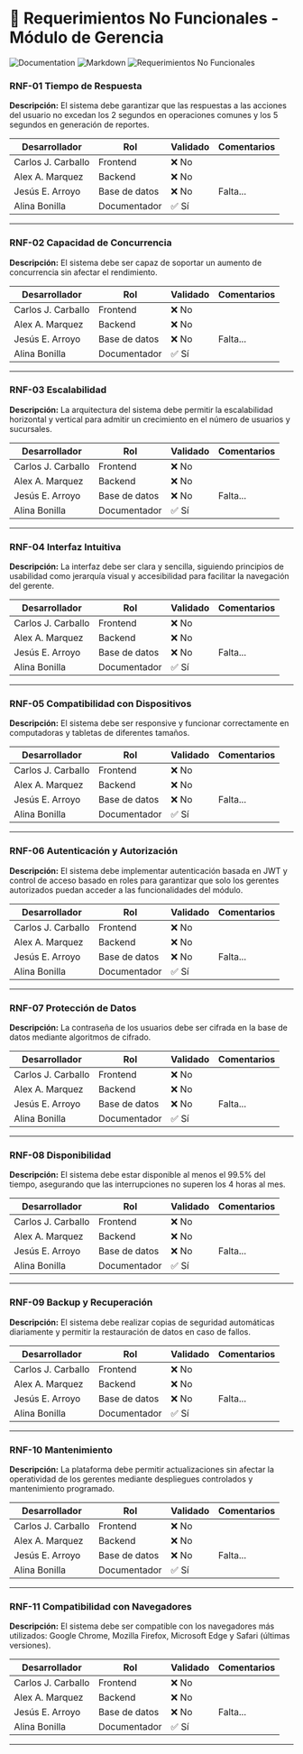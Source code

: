 # 📌 Requerimientos No Funcionales - Módulo de Gerencia 

![Documentation](https://img.shields.io/badge/Documentation-Important-orange?style=for-the-badge)
![Markdown](https://img.shields.io/badge/Markdown-000000?style=for-the-badge&logo=markdown&logoColor=white)
![Requerimientos No Funcionales](https://img.shields.io/badge/Requerimientos%20No%20Funcionales-8E44AD?style=for-the-badge&logo=gear&logoColor=white)


### RNF-01 Tiempo de Respuesta
**Descripción:** El sistema debe garantizar que las respuestas a las acciones del usuario no excedan los 2 segundos en operaciones comunes y los 5 segundos en generación de reportes.

| Desarrollador | Rol           | Validado | Comentarios |
|--------------|--------------|----------|-------------|
| Carlos J. Carballo        | Frontend     | ❌ No    |             |
| Alex A. Marquez        | Backend      | ❌ No   |             |
| Jesús E. Arroyo       | Base de datos | ❌ No    | Falta... |
| Alina Bonilla      | Documentador | ✅ Sí    |  

---

### RNF-02 Capacidad de Concurrencia
**Descripción:** El sistema debe ser capaz de soportar un aumento de concurrencia sin afectar el rendimiento.

| Desarrollador | Rol           | Validado | Comentarios |
|--------------|--------------|----------|-------------|
| Carlos J. Carballo        | Frontend     | ❌ No    |             |
| Alex A. Marquez        | Backend      | ❌ No   |             |
| Jesús E. Arroyo       | Base de datos | ❌ No    | Falta... |
| Alina Bonilla      | Documentador | ✅ Sí    |  

---

### RNF-03 Escalabilidad
**Descripción:** La arquitectura del sistema debe permitir la escalabilidad horizontal y vertical para admitir un crecimiento en el número de usuarios y sucursales.

| Desarrollador | Rol           | Validado | Comentarios |
|--------------|--------------|----------|-------------|
| Carlos J. Carballo        | Frontend     | ❌ No    |             |
| Alex A. Marquez        | Backend      | ❌ No   |             |
| Jesús E. Arroyo       | Base de datos | ❌ No    | Falta... |
| Alina Bonilla      | Documentador | ✅ Sí    |  

---

### RNF-04 Interfaz Intuitiva
**Descripción:** La interfaz debe ser clara y sencilla, siguiendo principios de usabilidad como jerarquía visual y accesibilidad para facilitar la navegación del gerente.

| Desarrollador | Rol           | Validado | Comentarios |
|--------------|--------------|----------|-------------|
| Carlos J. Carballo        | Frontend     | ❌ No    |             |
| Alex A. Marquez        | Backend      | ❌ No   |             |
| Jesús E. Arroyo       | Base de datos | ❌ No    | Falta... |
| Alina Bonilla      | Documentador | ✅ Sí    |  

---

### RNF-05 Compatibilidad con Dispositivos
**Descripción:** El sistema debe ser responsive y funcionar correctamente en computadoras y tabletas de diferentes tamaños.

| Desarrollador | Rol           | Validado | Comentarios |
|--------------|--------------|----------|-------------|
| Carlos J. Carballo        | Frontend     | ❌ No    |             |
| Alex A. Marquez        | Backend      | ❌ No   |             |
| Jesús E. Arroyo       | Base de datos | ❌ No    | Falta... |
| Alina Bonilla      | Documentador | ✅ Sí    |  

---

### RNF-06 Autenticación y Autorización
**Descripción:** El sistema debe implementar autenticación basada en JWT y control de acceso basado en roles para garantizar que solo los gerentes autorizados puedan acceder a las funcionalidades del módulo.

| Desarrollador | Rol           | Validado | Comentarios |
|--------------|--------------|----------|-------------|
| Carlos J. Carballo        | Frontend     | ❌ No    |             |
| Alex A. Marquez        | Backend      | ❌ No   |             |
| Jesús E. Arroyo       | Base de datos | ❌ No    | Falta... |
| Alina Bonilla      | Documentador | ✅ Sí    |  

---

### RNF-07 Protección de Datos
**Descripción:** La contraseña de los usuarios debe ser cifrada en la base de datos mediante algoritmos de cifrado.

| Desarrollador | Rol           | Validado | Comentarios |
|--------------|--------------|----------|-------------|
| Carlos J. Carballo        | Frontend     | ❌ No    |             |
| Alex A. Marquez        | Backend      | ❌ No   |             |
| Jesús E. Arroyo       | Base de datos | ❌ No    | Falta... |
| Alina Bonilla      | Documentador | ✅ Sí    |  

---

### RNF-08 Disponibilidad
**Descripción:** El sistema debe estar disponible al menos el 99.5% del tiempo, asegurando que las interrupciones no superen los 4 horas al mes.

| Desarrollador | Rol           | Validado | Comentarios |
|--------------|--------------|----------|-------------|
| Carlos J. Carballo        | Frontend     | ❌ No    |             |
| Alex A. Marquez        | Backend      | ❌ No   |             |
| Jesús E. Arroyo       | Base de datos | ❌ No    | Falta... |
| Alina Bonilla      | Documentador | ✅ Sí    |  

---

### RNF-09 Backup y Recuperación
**Descripción:** El sistema debe realizar copias de seguridad automáticas diariamente y permitir la restauración de datos en caso de fallos.

| Desarrollador | Rol           | Validado | Comentarios |
|--------------|--------------|----------|-------------|
| Carlos J. Carballo        | Frontend     | ❌ No    |             |
| Alex A. Marquez        | Backend      | ❌ No   |             |
| Jesús E. Arroyo       | Base de datos | ❌ No    | Falta... |
| Alina Bonilla      | Documentador | ✅ Sí    |  

---

### RNF-10 Mantenimiento
**Descripción:** La plataforma debe permitir actualizaciones sin afectar la operatividad de los gerentes mediante despliegues controlados y mantenimiento programado.

| Desarrollador | Rol           | Validado | Comentarios |
|--------------|--------------|----------|-------------|
| Carlos J. Carballo        | Frontend     | ❌ No    |             |
| Alex A. Marquez        | Backend      | ❌ No   |             |
| Jesús E. Arroyo       | Base de datos | ❌ No    | Falta... |
| Alina Bonilla      | Documentador | ✅ Sí    |  

---

### RNF-11 Compatibilidad con Navegadores
**Descripción:** El sistema debe ser compatible con los navegadores más utilizados: Google Chrome, Mozilla Firefox, Microsoft Edge y Safari (últimas versiones).

| Desarrollador | Rol           | Validado | Comentarios |
|--------------|--------------|----------|-------------|
| Carlos J. Carballo        | Frontend     | ❌ No    |             |
| Alex A. Marquez        | Backend      | ❌ No   |             |
| Jesús E. Arroyo       | Base de datos | ❌ No    | Falta... |
| Alina Bonilla      | Documentador | ✅ Sí    |  

---



